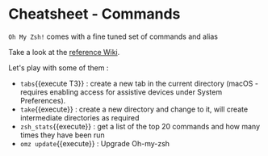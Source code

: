 # Cheatsheet - Commands

`Oh My Zsh!` comes with a fine tuned set of commands and alias

Take a look at the [reference Wiki](https://github.com/ohmyzsh/ohmyzsh/wiki/Cheatsheet).

Let's play with some of them :

- `tabs`{{execute T3}} : create a new tab in the current directory (macOS - requires enabling access for assistive devices under System Preferences).
- `take`{{execute}} : create a new directory and change to it, will create intermediate directories as required
- `zsh_stats`{{execute}} : get a list of the top 20 commands and how many times they have been run 
- `omz update`{{execute}} : Upgrade Oh-my-zsh 